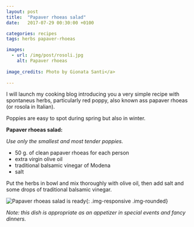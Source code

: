 ```yaml
---
layout: post
title:  "Papaver rhoeas salad"
date:   2017-07-29 00:30:00 +0100

categories: recipes
tags: herbs papaver-rhoeas

images:
  - url: /img/post/rosoli.jpg
    alt: Papaver rhoeas
   
image_credits: Photo by Gionata Santi</a>
 
---
```


I will launch my cooking blog introducing you a very simple recipe with spontaneus herbs, particularly red poppy, also known ass papaver rhoeas (or rosola in Italian).

<!--continua-->

Poppies are easy to spot during spring but also in winter.

**Papaver rhoeas salad:**

*Use only the smallest and most tender poppies.*

* 50 g. of clean papaver rhoeas for each person
* extra virgin olive oil 
* traditional balsamic vinegar of Modena
* salt

Put the herbs in bowl and mix thoroughly with olive oil, then add salt and some drops of traditional balsamic vinegar.

<!-- Immagine qui -->
![Papaver rhoeas salad is ready](/img/post/insalata.jpg){: .img-responsive .img-rounded}

*Note: this dish is appropriate as an appetizer in special events and fancy dinners.*
